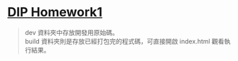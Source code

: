 # [DIP Homework1](https://toonnyy8.github.io/ncku/dip2020/hw1/build/index.html)
> dev 資料夾中存放開發用原始碼。  
> build 資料夾則是存放已經打包完的程式碼，可直接開啟 index.html 觀看執行結果。

